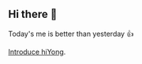 ## Hi there 👋

Today's me is better than yesterday 👍

[Introduce hiYong](https://fluttering-crowberry-c63.notion.site/ff47e07447bf4012b4c2d5ae0c1239fe).

<!--
**hiYong94/hiYong94** is a ✨ _special_ ✨ repository because its `README.md` (this file) appears on your GitHub profile.

Here are some ideas to get you started:

- 🔭 I’m currently working on ...
- 🌱 I’m currently learning ...
- 👯 I’m looking to collaborate on ...
- 🤔 I’m looking for help with ...
- 💬 Ask me about ...
- 📫 How to reach me: ...
- 😄 Pronouns: ...
- ⚡ Fun fact: ...
-->
